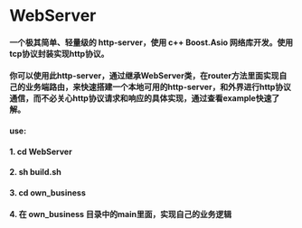 # WebServer

#### 一个极其简单、轻量级的 http-server，使用 c++ Boost.Asio 网络库开发。使用tcp协议封装实现http协议。
#### 你可以使用此http-server，通过继承WebServer类，在router方法里面实现自己的业务端路由，来快速搭建一个本地可用的http-server，和外界进行http协议通信，而不必关心http协议请求和响应的具体实现，通过查看example快速了解。

#### use:
#### 1. cd WebServer
#### 2. sh build.sh 
#### 3. cd own_business
#### 4. 在 own_business 目录中的main里面，实现自己的业务逻辑
